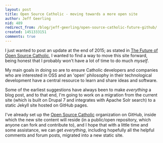 ```yaml
---
layout: post
title: Open Source Catholic - moving towards a more open site
author: Jeff Geerling
nid: 489
redirect_from: /blog/jeff-geerling/open-source-catholic-future-github/
created: 1451333151
comments: true
---
```

I just wanted to post an update at the end of 2015; as stated in <a href="/blog/jeff-geerling/future-open-source">The Future of Open Source Catholic</a>, I wanted to find a way to move this site forward, being honest that I probably won't have a lot of time to do much <em>myself</em>.

My main goals in doing so are to ensure Catholic developers and companies who are interested in OSS and an 'open' philosophy in their technological development have a central resource to learn and share ideas and software.

Some of the earliest suggestions have always been to make <em>everything</em> a blog post, and to that end, I'm going to work on a migration from the current site (which is built on Drupal 7 and integrates with Apache Solr search) to a static Jekyll site hosted on GitHub pages.

I've already set up the <a href="https://github.com/open-source-catholic">Open Source Catholic</a> organization on GitHub, inside which the new site content will reside (in a public/open repository, which anyone can fork and contribute to), and I hope that with a little time and some assistance, we can get _everything_, including hopefully all the helpful comments and forum posts, migrated into a new static site.
